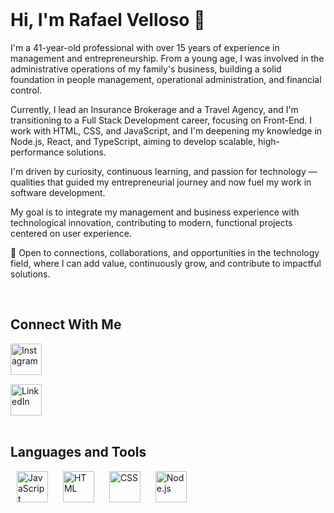 <br>

# Hi, I'm Rafael Velloso 👋

I'm a 41-year-old professional with over 15 years of experience in management and entrepreneurship. From a young age, I was involved in the administrative operations of my family's business, building a solid foundation in people management, operational administration, and financial control.

Currently, I lead an Insurance Brokerage and a Travel Agency, and I'm transitioning to a Full Stack Development career, focusing on Front-End. I work with HTML, CSS, and JavaScript, and I'm deepening my knowledge in Node.js, React, and TypeScript, aiming to develop scalable, high-performance solutions.

I'm driven by curiosity, continuous learning, and passion for technology — qualities that guided my entrepreneurial journey and now fuel my work in software development.

My goal is to integrate my management and business experience with technological innovation, contributing to modern, functional projects centered on user experience.

📩 Open to connections, collaborations, and opportunities in the technology field, where I can add value, continuously grow, and contribute to impactful solutions.

<br>

## Connect With Me

<a href="https://www.instagram.com/rafaelvellosoborges" target="_blank">
  <img width="50" height="50" alt="Instagram" 
       src="https://github.com/user-attachments/assets/6825fdc9-2249-40bd-8f22-7fa6ab540a05" 
       style="display:block; margin-bottom:15px;" />
</a>

<a href="https://www.linkedin.com/in/rafaelvelloso/" target="_blank">
  <img width="50" height="50" alt="LinkedIn" 
       src="https://github.com/user-attachments/assets/d90b1bab-cd7d-402b-acec-d77dc9ae7064" 
       style="display:block;" />
</a>

<br>

## Languages and Tools

<img width="50" height="50" alt="JavaScript" 
     src="https://github.com/user-attachments/assets/fb5c9df8-edef-4684-becc-6ed3991a56a0" 
     style="padding:0 10px;" />
<img width="50" height="50" alt="HTML" 
     src="https://github.com/user-attachments/assets/0361cbce-10d6-44d3-bd1d-61df9263e43b" 
     style="padding:0 10px;" />
<img width="50" height="50" alt="CSS" 
     src="https://github.com/user-attachments/assets/bef9d1bb-f97a-421f-bae6-c4f8c68fd7a8" 
     style="padding:0 10px;" />
<img width="50" height="50" alt="Node.js" 
     src="https://github.com/user-attachments/assets/b8665e91-3b3f-40fb-8214-1d5f759c22c9" 
     style="padding:0 10px;" />
